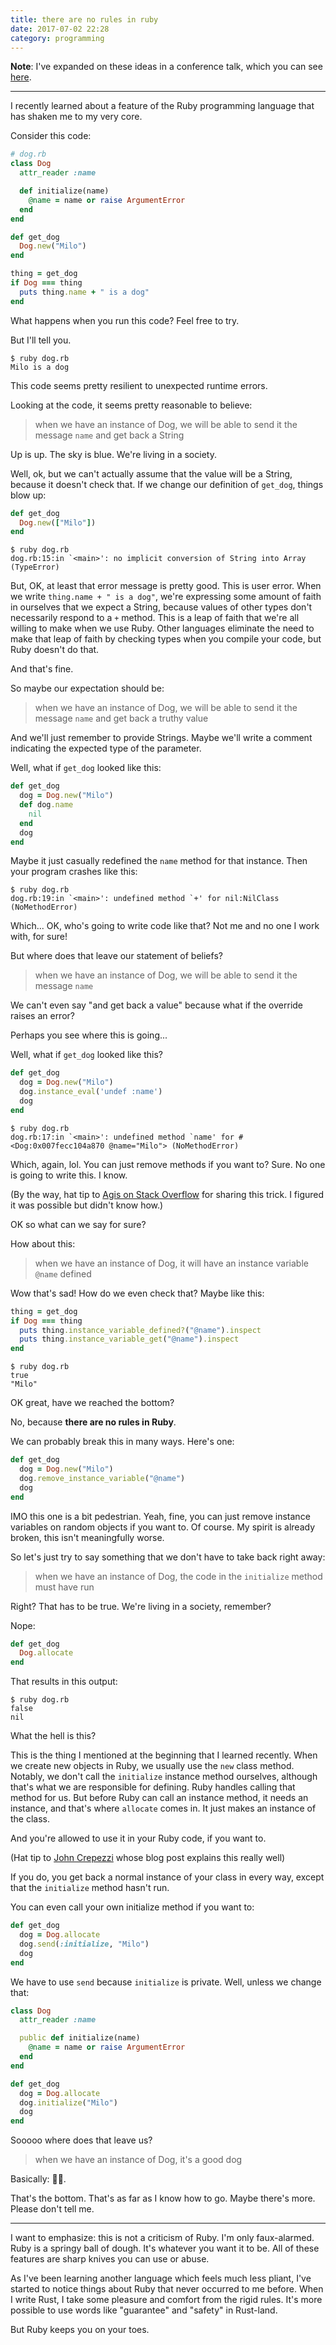 ```yaml
---
title: there are no rules in ruby
date: 2017-07-02 22:28
category: programming
---
```


**Note**: I've expanded on these ideas in a conference talk, which you can see [here][talk].

[talk]: /talks/there-are-no-rules-in-ruby

<hr class='fancy' />

I recently learned about a feature of the Ruby programming language that has shaken me to my very core.

Consider this code:

```ruby
# dog.rb
class Dog
  attr_reader :name

  def initialize(name)
    @name = name or raise ArgumentError
  end
end

def get_dog
  Dog.new("Milo")
end

thing = get_dog
if Dog === thing
  puts thing.name + " is a dog"
end
```

What happens when you run this code?
Feel free to try.

But I'll tell you.

```shell
$ ruby dog.rb
Milo is a dog
```

This code seems pretty resilient to unexpected runtime errors.

Looking at the code, it seems pretty reasonable to believe:

> when we have an instance of Dog, we will be able to send it the message `name` and get back a String

Up is up.
The sky is blue.
We're living in a society.

Well, ok, but we can't actually assume that the value will be a String, because it doesn't check that.
If we change our definition of `get_dog`, things blow up:

```ruby
def get_dog
  Dog.new(["Milo"])
end
```

```shell
$ ruby dog.rb
dog.rb:15:in `<main>': no implicit conversion of String into Array (TypeError)
```

But, OK, at least that error message is pretty good.
This is user error.
When we write `thing.name + " is a dog"`, we're expressing some amount of faith in ourselves that we expect a String, because values of other types don't necessarily respond to a `+` method.
This is a leap of faith that we're all willing to make when we use Ruby.
Other languages eliminate the need to make that leap of faith by checking types when you compile your code, but Ruby doesn't do that.

And that's fine.

So maybe our expectation should be:

> when we have an instance of Dog, we will be able to send it the message `name` and get back a truthy value

And we'll just remember to provide Strings.
Maybe we'll write a comment indicating the expected type of the parameter.

Well, what if `get_dog` looked like this:

```ruby
def get_dog
  dog = Dog.new("Milo")
  def dog.name
    nil
  end
  dog
end
```

Maybe it just casually redefined the `name` method for that instance.
Then your program crashes like this:

```shell
$ ruby dog.rb
dog.rb:19:in `<main>': undefined method `+' for nil:NilClass (NoMethodError)
```

Which...
OK, who's going to write code like that?
Not me and no one I work with, for sure!

But where does that leave our statement of beliefs?

> when we have an instance of Dog, we will be able to send it the message `name`

We can't even say "and get back a value" because what if the override raises an error?

Perhaps you see where this is going...

Well, what if `get_dog` looked like this?

```ruby
def get_dog
  dog = Dog.new("Milo")
  dog.instance_eval('undef :name')
  dog
end
```

```shell
$ ruby dog.rb
dog.rb:17:in `<main>': undefined method `name' for #<Dog:0x007fecc104a870 @name="Milo"> (NoMethodError)
```

Which, again, lol.
You can just remove methods if you want to?
Sure.
No one is going to write this.
I know.

(By the way, hat tip to [Agis on Stack Overflow](https://stackoverflow.com/a/27095187) for sharing this trick.
I figured it was possible but didn't know how.)

OK so what can we say for sure?

How about this:

> when we have an instance of Dog, it will have an instance variable `@name` defined

Wow that's sad!
How do we even check that?
Maybe like this:

```ruby
thing = get_dog
if Dog === thing
  puts thing.instance_variable_defined?("@name").inspect
  puts thing.instance_variable_get("@name").inspect
end
```

```shell
$ ruby dog.rb
true
"Milo"
```

OK great, have we reached the bottom?

No, because **there are no rules in Ruby**.

We can probably break this in many ways.
Here's one:

```ruby
def get_dog
  dog = Dog.new("Milo")
  dog.remove_instance_variable("@name")
  dog
end
```

IMO this one is a bit pedestrian.
Yeah, fine, you can just remove instance variables on random objects if you want to.
Of course.
My spirit is already broken, this isn't meaningfully worse.

So let's just try to say something that we don't have to take back right away:

> when we have an instance of Dog, the code in the `initialize` method must have run

Right?
That has to be true.
We're living in a society, remember?

Nope:

```ruby
def get_dog
  Dog.allocate
end
```

That results in this output:

```shell
$ ruby dog.rb
false
nil
```

What the hell is this?

This is the thing I mentioned at the beginning that I learned recently.
When we create new objects in Ruby, we usually use the `new` class method.
Notably, we don't call the `initialize` instance method ourselves, although that's what we are responsible for defining.
Ruby handles calling that method for us.
But before Ruby can call an instance method, it needs an instance, and that's where `allocate` comes in.
It just makes an instance of the class.

And you're allowed to use it in your Ruby code, if you want to.

(Hat tip to [John Crepezzi](http://seejohncode.com/2012/03/16/ruby-class-allocate/) whose blog post explains this really well)

If you do, you get back a normal instance of your class in every way, except that the `initialize` method hasn't run.

You can even call your own initialize method if you want to:

```ruby
def get_dog
  dog = Dog.allocate
  dog.send(:initialize, "Milo")
  dog
end
```

We have to use `send` because `initialize` is private.
Well, unless we change that:

```ruby
class Dog
  attr_reader :name

  public def initialize(name)
    @name = name or raise ArgumentError
  end
end

def get_dog
  dog = Dog.allocate
  dog.initialize("Milo")
  dog
end
```

Sooooo where does that leave us?

> when we have an instance of Dog, it's a good dog

Basically: 🤷‍♂️.

That's the bottom.
That's as far as I know how to go.
Maybe there's more.
Please don't tell me.

<hr class='fancy' />

I want to emphasize: this is not a criticism of Ruby.
I'm only faux-alarmed.
Ruby is a springy ball of dough.
It's whatever you want it to be.
All of these features are sharp knives you can use or abuse.

As I've been learning another language which feels much less pliant, I've started to notice things about Ruby that never occurred to me before.
When I write Rust, I take some pleasure and comfort from the rigid rules.
It's more possible to use words like "guarantee" and "safety" in Rust-land.

But Ruby keeps you on your toes.

